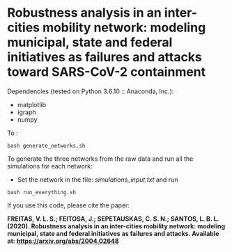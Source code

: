 # Robustness analysis in an inter-cities mobility network: modeling municipal, state and federal initiatives as failures and attacks toward SARS-CoV-2 containment


Dependencies (tested on Python 3.6.10 :: Anaconda, Inc.):
* matplotlib
* igraph
* numpy


To :
```
bash generate_networks.sh
```

To generate the three networks from the raw data and run all the simulations for each network:
- Set the network in the file: *simulations_input.txt* and run
```
bash run_everything.sh
```


If you use this code, please cite the paper:

**FREITAS, V. L. S.; FEITOSA, J.; SEPETAUSKAS, C. S. N.; SANTOS, L. B. L. (2020). Robustness analysis in an inter-cities mobility network: modeling municipal, state and federal initiatives as failures and attacks. Available at: https://arxiv.org/abs/2004.02648** 
